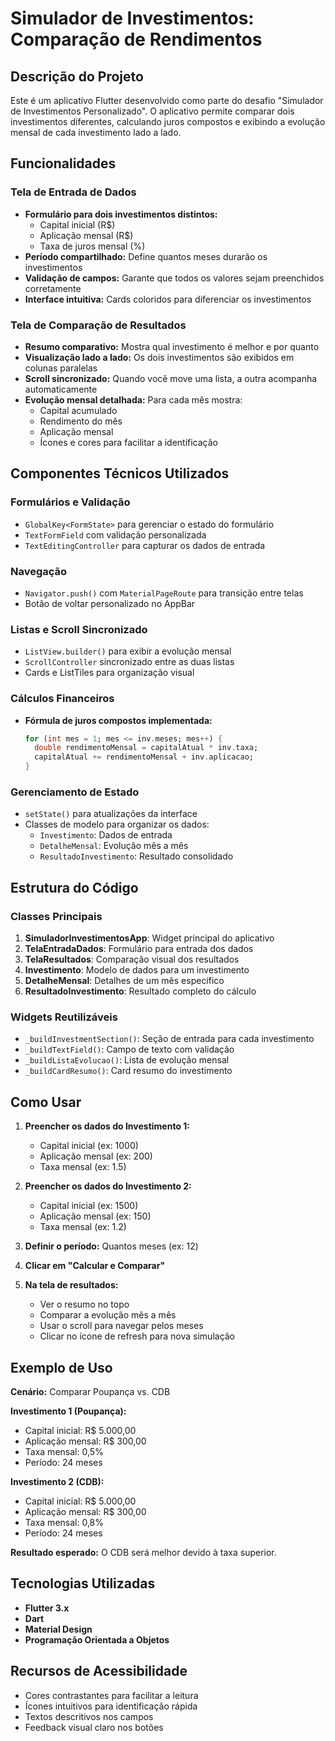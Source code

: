# Simulador de Investimentos: Comparação de Rendimentos

## Descrição do Projeto

Este é um aplicativo Flutter desenvolvido como parte do desafio "Simulador de Investimentos Personalizado". O aplicativo permite comparar dois investimentos diferentes, calculando juros compostos e exibindo a evolução mensal de cada investimento lado a lado.

## Funcionalidades

### Tela de Entrada de Dados
- **Formulário para dois investimentos distintos:**
  - Capital inicial (R$)
  - Aplicação mensal (R$)
  - Taxa de juros mensal (%)
- **Período compartilhado:** Define quantos meses durarão os investimentos
- **Validação de campos:** Garante que todos os valores sejam preenchidos corretamente
- **Interface intuitiva:** Cards coloridos para diferenciar os investimentos

### Tela de Comparação de Resultados
- **Resumo comparativo:** Mostra qual investimento é melhor e por quanto
- **Visualização lado a lado:** Os dois investimentos são exibidos em colunas paralelas
- **Scroll sincronizado:** Quando você move uma lista, a outra acompanha automaticamente
- **Evolução mensal detalhada:** Para cada mês mostra:
  - Capital acumulado
  - Rendimento do mês
  - Aplicação mensal
  - Ícones e cores para facilitar a identificação

## Componentes Técnicos Utilizados

### Formulários e Validação
- `GlobalKey<FormState>` para gerenciar o estado do formulário
- `TextFormField` com validação personalizada
- `TextEditingController` para capturar os dados de entrada

### Navegação
- `Navigator.push()` com `MaterialPageRoute` para transição entre telas
- Botão de voltar personalizado no AppBar

### Listas e Scroll Sincronizado
- `ListView.builder()` para exibir a evolução mensal
- `ScrollController` sincronizado entre as duas listas
- Cards e ListTiles para organização visual

### Cálculos Financeiros
- **Fórmula de juros compostos implementada:**
  ```dart
  for (int mes = 1; mes <= inv.meses; mes++) {
    double rendimentoMensal = capitalAtual * inv.taxa;
    capitalAtual += rendimentoMensal + inv.aplicacao;
  }
  ```

### Gerenciamento de Estado
- `setState()` para atualizações da interface
- Classes de modelo para organizar os dados:
  - `Investimento`: Dados de entrada
  - `DetalheMensal`: Evolução mês a mês
  - `ResultadoInvestimento`: Resultado consolidado

## Estrutura do Código

### Classes Principais
1. **SimuladorInvestimentosApp**: Widget principal do aplicativo
2. **TelaEntradaDados**: Formulário para entrada dos dados
3. **TelaResultados**: Comparação visual dos resultados
4. **Investimento**: Modelo de dados para um investimento
5. **DetalheMensal**: Detalhes de um mês específico
6. **ResultadoInvestimento**: Resultado completo do cálculo

### Widgets Reutilizáveis
- `_buildInvestmentSection()`: Seção de entrada para cada investimento
- `_buildTextField()`: Campo de texto com validação
- `_buildListaEvolucao()`: Lista de evolução mensal
- `_buildCardResumo()`: Card resumo do investimento

## Como Usar

1. **Preencher os dados do Investimento 1:**
   - Capital inicial (ex: 1000)
   - Aplicação mensal (ex: 200)
   - Taxa mensal (ex: 1.5)

2. **Preencher os dados do Investimento 2:**
   - Capital inicial (ex: 1500)
   - Aplicação mensal (ex: 150)
   - Taxa mensal (ex: 1.2)

3. **Definir o período:** Quantos meses (ex: 12)

4. **Clicar em "Calcular e Comparar"**

5. **Na tela de resultados:**
   - Ver o resumo no topo
   - Comparar a evolução mês a mês
   - Usar o scroll para navegar pelos meses
   - Clicar no ícone de refresh para nova simulação

## Exemplo de Uso

**Cenário:** Comparar Poupança vs. CDB

**Investimento 1 (Poupança):**
- Capital inicial: R$ 5.000,00
- Aplicação mensal: R$ 300,00
- Taxa mensal: 0,5%
- Período: 24 meses

**Investimento 2 (CDB):**
- Capital inicial: R$ 5.000,00
- Aplicação mensal: R$ 300,00
- Taxa mensal: 0,8%
- Período: 24 meses

**Resultado esperado:** O CDB será melhor devido à taxa superior.

## Tecnologias Utilizadas

- **Flutter 3.x**
- **Dart**
- **Material Design**
- **Programação Orientada a Objetos**

## Recursos de Acessibilidade

- Cores contrastantes para facilitar a leitura
- Ícones intuitivos para identificação rápida
- Textos descritivos nos campos
- Feedback visual claro nos botões


